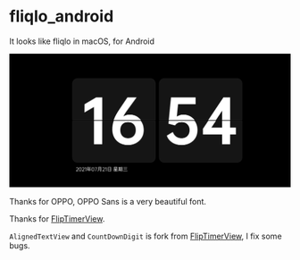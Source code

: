 # fliqlo_android

It looks like fliqlo in macOS, for Android

![look](./device-2021-07-21-165539.png)

Thanks for OPPO, OPPO Sans is a very beautiful font.

Thanks for [FlipTimerView](https://github.com/anugotta/FlipTimerView).

`AlignedTextView` and `CountDownDigit` is fork from [FlipTimerView](https://github.com/anugotta/FlipTimerView), I fix some bugs.